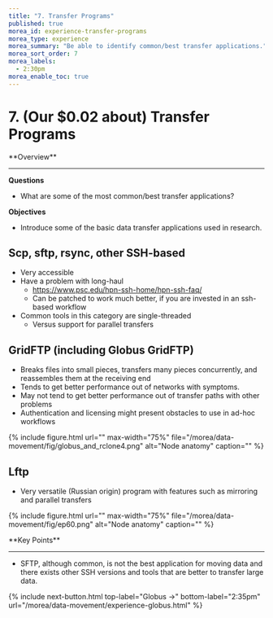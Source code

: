```yaml
---
title: "7. Transfer Programs"
published: true
morea_id: experience-transfer-programs
morea_type: experience
morea_summary: "Be able to identify common/best transfer applications."
morea_sort_order: 7
morea_labels:
  - 2:30pm
morea_enable_toc: true
---
```

# 7. (Our $0.02 about) Transfer Programs

<div class="alert alert-success mt-3" role="alert" markdown="1">
<i class="fa-solid fa-globe fa-xl"></i> **Overview**
<hr/>
 
 **Questions** 
  * What are some of the most common/best transfer applications? 

 **Objectives**
  * Introduce some of the basic data transfer applications used in research. 

</div>


## Scp, sftp, rsync, other SSH-based

* Very accessible
* Have a problem with long-haul
  * [https://www\.psc\.edu/hpn\-ssh\-home/hpn\-ssh\-faq/](https://www\.psc\.edu/hpn\-ssh\-home/hpn\-ssh\-faq/)
  * Can be patched to work much better, if you are invested in an ssh-based workflow
* Common tools in this category are single-threaded
  * Versus support for parallel transfers


## GridFTP (including Globus GridFTP)

 * Breaks files into small pieces, transfers many pieces concurrently, and reassembles them at the receiving end
 * Tends to get better performance out of networks with symptoms.
 * May not tend to get better performance out of transfer paths with other problems
 * Authentication and licensing might present obstacles to use in ad-hoc workflows

{% include figure.html url="" max-width="75%" file="/morea/data-movement/fig/globus_and_rclone4.png" alt="Node anatomy" caption="" %}


## Lftp

* Very versatile (Russian origin) program with features such as mirroring and parallel transfers

{% include figure.html url="" max-width="75%" file="/morea/data-movement/fig/ep60.png" alt="Node anatomy" caption="" %}

<div class="alert alert-success mt-3" role="alert" markdown="1">
<i class="fa-solid fa-globe fa-xl"></i> **Key Points**
<hr/>
 
  * SFTP, although common, is not the best application for moving data and there exists other SSH versions and tools that are better to transfer large data. 
</div>

{% include next-button.html
  top-label="Globus ->"
  bottom-label="2:35pm"
  url="/morea/data-movement/experience-globus.html" %}
